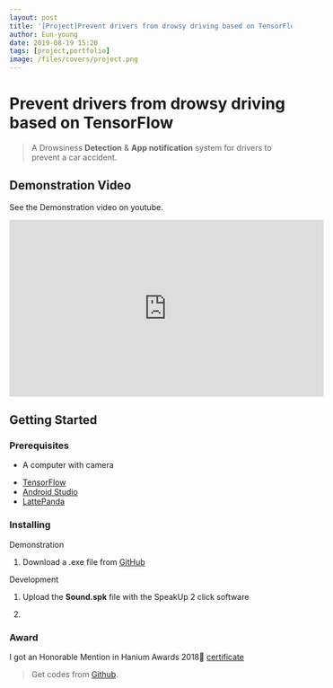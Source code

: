 ```yaml
---
layout: post
title: '[Project]Prevent drivers from drowsy driving based on TensorFlow'
author: Eun-young
date: 2019-08-19 15:20
tags: [project,portfolio]
image: /files/covers/project.png
---
```


# Prevent drivers from drowsy driving based on TensorFlow

> A Drowsiness **Detection** & **App notification** system for drivers to prevent a car accident.

## Demonstration Video

See the Demonstration video on youtube.

<iframe width="560" height="315" src="https://www.youtube.com/embed/ZXRtuzCOeJA" title="YouTube video player" frameborder="0" allow="accelerometer; autoplay; clipboard-write; encrypted-media; gyroscope; picture-in-picture" allowfullscreen></iframe>

## Getting Started

### Prerequisites

- A computer with camera
* [TensorFlow](https://www.tensorflow.org/)
* [Android Studio](https://developer.android.com/studio/?gclid=EAIaIQobChMIuoHf5PHn4gIVhqqWCh1m5Av5EAAYASAAEgJjQ_D_BwE)
* [LattePanda](https://www.lattepanda.com/)


### Installing

Demonstration
1. Download a .exe file from [GitHub](https://github.com/y0ungchoi/arduino-project-SoundDetectWearableDevice)

Development
1. Upload the **Sound.spk** file with the SpeakUp 2 click software

3.

### Award

I got an Honorable Mention in Hanium Awards 2018🥳
[certificate](https://drive.google.com/open?id=1BV2crAAjfSYUvilN3xXdm93rN1RZ2O5x)

> Get codes from [Github](https://github.com/y0ungchoi/tensorflow-project-DrowsinessDetection).
